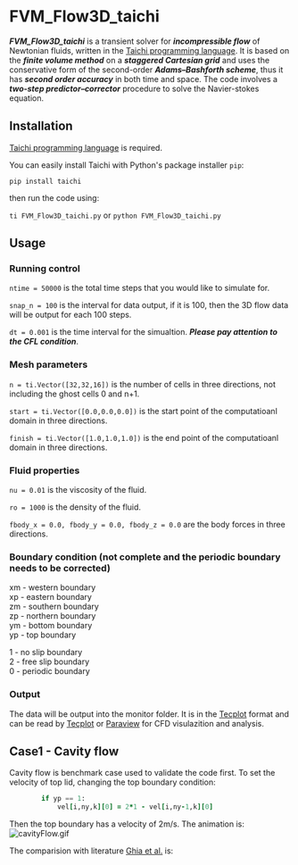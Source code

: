 # FVM_Flow3D_taichi
***FVM_Flow3D_taichi*** is a transient solver for ***incompressible flow*** of Newtonian fluids, written in the [Taichi programming language](https://github.com/taichi-dev/taichi). It is based on the ***finite volume method*** on a ***staggered Cartesian grid*** and uses the conservative form of the second-order ***Adams–Bashforth scheme***, thus it has ***second order accuracy*** in both time and space. The code involves a ***two-step predictor–corrector*** procedure to solve the Navier-stokes equation.
## Installation
[Taichi programming language](https://github.com/taichi-dev/taichi) is required. 

You can easily install Taichi with Python's package installer `pip`:

`pip install taichi`

then run the code using:

`ti FVM_Flow3D_taichi.py` or `python FVM_Flow3D_taichi.py`
## Usage
### Running control
`ntime = 50000` is the total time steps that you would like to simulate for.
 
`snap_n = 100` is the interval for data output, if it is 100, then the 3D flow data will be output for each 100 steps.

`dt = 0.001` is the time interval for the simualtion. ***Please pay attention to the CFL condition***.

### Mesh parameters
`n = ti.Vector([32,32,16])` is the number of cells in three directions, not including the ghost cells 0 and n+1.

`start = ti.Vector([0.0,0.0,0.0])` is the start point of the computatioanl domain in three directions.

`finish = ti.Vector([1.0,1.0,1.0])`  is the end point of the computatioanl domain in three directions.

### Fluid properties
`nu = 0.01` is the viscosity of the fluid.

`ro = 1000` is the density of the fluid.

`fbody_x = 0.0, fbody_y = 0.0, fbody_z = 0.0` are the body forces in three directions.

### Boundary condition (not complete and the periodic boundary needs to be corrected)
xm - western   boundary  
xp - eastern   boundary     
zm - southern  boundary       
zp - northern  boundary     
ym - bottom    boundary  
yp - top       boundary  

1 - no   slip  boundary  
2 - free slip  boundary  
0 - periodic   boundary  

### Output
The data will be output into the monitor folder. It is in the [Tecplot](https://www.tecplot.com/) format and can be read by [Tecplot](https://www.tecplot.com/) or [Paraview](https://www.paraview.org/) for CFD visulazition and analysis.

## Case1 - Cavity flow
Cavity flow is benchmark case used to validate the code first. To set the velocity of top lid, changing the top boundary condition:
```   for i, k in ti.ndrange((1, nx), (1,nz)):  
        if yp == 1:  
            vel[i,ny,k][0] = 2*1 - vel[i,ny-1,k][0]  
```
Then the top boundary has a velocity of 2m/s. The animation is:
![cavityFlow.gif](/CasesVisualization/cavityFlow.gif) 

The comparision with literature [Ghia et al.](https://www.sciencedirect.com/science/article/pii/0021999182900584) is:
